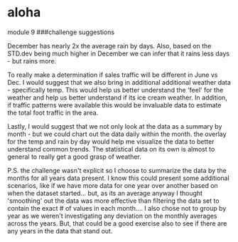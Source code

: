 # aloha
module 9
###challenge suggestions

December has nearly 2x the average rain by days.  Also, based on the STD.dev being much higher in December we can infer that it rains less days - but rains more.  

To really make a determination if sales traffic will be different in June vs Dec. I would suggest that we also bring in additional additional weather data - specifically temp.  This would help us better understand the 'feel' for the weather and help us better understand if its ice cream weather.  In addition, if traffic patterns were available this would be invaluable data to estimate the total foot traffic in the area.

Lastly, I would suggest that we not only look at the data as a summary by month - but we could chart out the data daily within the month.  the overlay for the temp and rain by day would help me visualize the data to better understand common trends.  The statistical data on its own is almost to general to really get a good grasp of weather.


P.S.  the challenge wasn't explicit so I choose to summarize the data by the months for all years data present.  I know this could present some additional scenarios, like if we have more data for one year over another based on when the dataset started... but, as its an average anyway I thought 'smoothing' out the data was more effective than filtering the data set to contain the exact # of values in each month....  I also chose not to group by year as we weren't investigating any deviation on the monthly averages across the years.  But, that could be a good exercise also to see if there are any years in the data that stand out.